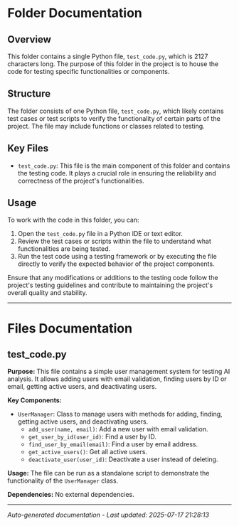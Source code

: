 # Folder Documentation

## Overview
This folder contains a single Python file, `test_code.py`, which is 2127 characters long. The purpose of this folder in the project is to house the code for testing specific functionalities or components.

## Structure
The folder consists of one Python file, `test_code.py`, which likely contains test cases or test scripts to verify the functionality of certain parts of the project. The file may include functions or classes related to testing.

## Key Files
- `test_code.py`: This file is the main component of this folder and contains the testing code. It plays a crucial role in ensuring the reliability and correctness of the project's functionalities.

## Usage
To work with the code in this folder, you can:
1. Open the `test_code.py` file in a Python IDE or text editor.
2. Review the test cases or scripts within the file to understand what functionalities are being tested.
3. Run the test code using a testing framework or by executing the file directly to verify the expected behavior of the project components.

Ensure that any modifications or additions to the testing code follow the project's testing guidelines and contribute to maintaining the project's overall quality and stability.

---

# Files Documentation

## test_code.py

**Purpose:** This file contains a simple user management system for testing AI analysis. It allows adding users with email validation, finding users by ID or email, getting active users, and deactivating users.

**Key Components:**
- `UserManager`: Class to manage users with methods for adding, finding, getting active users, and deactivating users.
  - `add_user(name, email)`: Add a new user with email validation.
  - `get_user_by_id(user_id)`: Find a user by ID.
  - `find_user_by_email(email)`: Find a user by email address.
  - `get_active_users()`: Get all active users.
  - `deactivate_user(user_id)`: Deactivate a user instead of deleting.

**Usage:** The file can be run as a standalone script to demonstrate the functionality of the `UserManager` class.

**Dependencies:** No external dependencies.

---
*Auto-generated documentation - Last updated: 2025-07-17 21:28:13*
